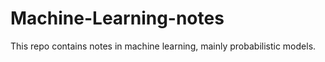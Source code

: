 # Machine-Learning-notes
This repo contains notes in machine learning, mainly probabilistic models.
